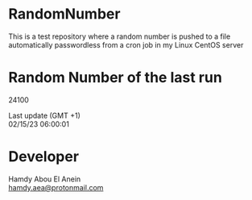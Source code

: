 # RandomNumber    
This is a test repository where a random number is pushed to a file automatically passwordless from a cron job in my Linux CentOS server    
# Random Number of the last run   
24100
      
Last update (GMT +1)    
02/15/23 06:00:01
# Developer    
Hamdy Abou El Anein   
hamdy.aea@protonmail.com
